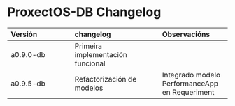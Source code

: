ProxectOS-DB Changelog
====

| <div style="width:130px">Versión</div>    | <div style="width:180px">changelog</div>  | Observacións
|:-                                         |:-                                         | :-
| a0.9.0-db                                 | Primeira implementación funcional         |
| a0.9.5-db                                 | Refactorización de modelos                | Integrado modelo PerformanceApp en Requeriment
